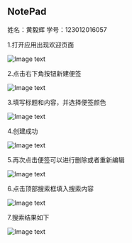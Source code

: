 ## **NotePad**
姓名：黄毅辉    学号：123012016057

1.打开应用出现欢迎页面
  
![Image text](https://github.com/blazejack/work1/raw/master/photo/six/1.0.jpg)

2.点击右下角按钮新建便签

![Image text](https://github.com/blazejack/work1/raw/master/photo/six/2.0.jpg)

3.填写标题和内容，并选择便签颜色

![Image text](https://github.com/blazejack/work1/raw/master/photo/six/2.1.jpg)

4.创建成功

![Image text](https://github.com/blazejack/work1/raw/master/photo/six/2.2.jpg)

5.再次点击便签可以进行删除或者重新编辑

![Image text](https://github.com/blazejack/work1/raw/master/photo/six/2.3.jpg)

6.点击顶部搜索框填入搜索内容

![Image text](https://github.com/blazejack/work1/raw/master/photo/six/3.0.jpg)

7.搜索结果如下

![Image text](https://github.com/blazejack/work1/raw/master/photo/six/3.1.jpg)

